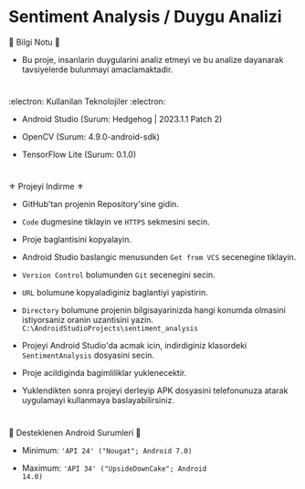 # Sentiment Analysis / Duygu Analizi

:speech_balloon: Bilgi Notu :speech_balloon:

* Bu proje, insanlarin duygularini analiz etmeyi ve bu analize dayanarak tavsiyelerde bulunmayi amaclamaktadir.

#

:electron: Kullanilan Teknolojiler :electron:

* Android Studio (Surum: Hedgehog | 2023.1.1 Patch 2)

* OpenCV (Surum: 4.9.0-android-sdk)

* TensorFlow Lite (Surum: 0.1.0)

#

:fleur_de_lis: Projeyi Indirme :fleur_de_lis:

* GitHub'tan projenin Repository'sine gidin.

* <code>Code</code> dugmesine tiklayin ve <code>HTTPS</code> sekmesini secin.

* Proje baglantisini kopyalayin.

* Android Studio baslangic menusunden <code>Get from VCS</code> secenegine tiklayin.

* <code>Version Control</code> bolumunden <code>Git</code> secenegini secin.

* <code>URL</code> bolumune kopyaladiginiz baglantiyi yapistirin.

* <code>Directory</code> bolumune projenin bilgisayarinizda hangi konumda olmasini istiyorsaniz oranin uzantisini yazin. <code>C:\AndroidStudioProjects\sentiment_analysis</code>

* Projeyi Android Studio'da acmak icin, indirdiginiz klasordeki <code>SentimentAnalysis</code> dosyasini secin.

* Proje acildiginda bagimliliklar yuklenecektir.

* Yuklendikten sonra projeyi derleyip APK dosyasini telefonunuza atarak uygulamayi kullanmaya baslayabilirsiniz.

#

:vibration_mode: Desteklenen Android Surumleri :vibration_mode:

* Minimum: <Code>'API 24' ("Nougat"; Android 7.0)</code>

* Maximum: <Code>'API 34' ("UpsideDownCake"; Android 14.0)</code>